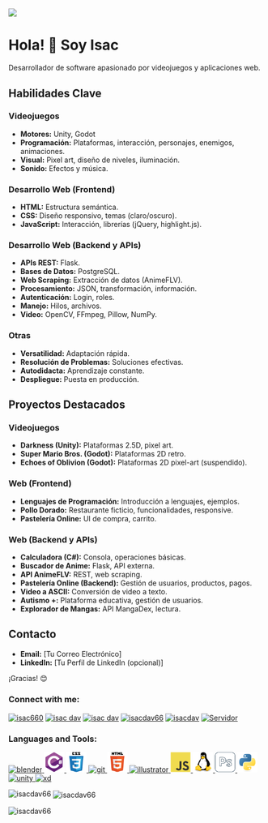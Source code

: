 
<img align="center" src="https://th.bing.com/th/id/R.1bd1cc866ba3c9b6c36983b1e4e4229b?rik=9gRRESDs0%2fVpzA&pid=ImgRaw&r=0">
<br>

# Hola! 👋 Soy Isac

Desarrollador de software apasionado por videojuegos y aplicaciones web.

## Habilidades Clave

### Videojuegos

*   **Motores:** Unity, Godot
*   **Programación:** Plataformas, interacción, personajes, enemigos, animaciones.
*   **Visual:** Pixel art, diseño de niveles, iluminación.
*   **Sonido:** Efectos y música.

### Desarrollo Web (Frontend)

*   **HTML:** Estructura semántica.
*   **CSS:** Diseño responsivo, temas (claro/oscuro).
*   **JavaScript:** Interacción, librerías (jQuery, highlight.js).

### Desarrollo Web (Backend y APIs)

*   **APIs REST:** Flask.
*   **Bases de Datos:** PostgreSQL.
*   **Web Scraping:** Extracción de datos (AnimeFLV).
*   **Procesamiento:** JSON, transformación, información.
*   **Autenticación:** Login, roles.
*   **Manejo:** Hilos, archivos.
*   **Video:** OpenCV, FFmpeg, Pillow, NumPy.

### Otras

*   **Versatilidad:** Adaptación rápida.
*   **Resolución de Problemas:** Soluciones efectivas.
*   **Autodidacta:** Aprendizaje constante.
*   **Despliegue:** Puesta en producción.

## Proyectos Destacados

### Videojuegos

*   **Darkness (Unity):** Plataformas 2.5D, pixel art.
*   **Super Mario Bros. (Godot):** Plataformas 2D retro.
*   **Echoes of Oblivion (Godot):** Plataformas 2D pixel-art (suspendido).

### Web (Frontend)

*   **Lenguajes de Programación:** Introducción a lenguajes, ejemplos.
*   **Pollo Dorado:** Restaurante ficticio, funcionalidades, responsive.
*  **Pastelería Online:** UI de compra, carrito.

### Web (Backend y APIs)

*   **Calculadora (C#):** Consola, operaciones básicas.
*   **Buscador de Anime:** Flask, API externa.
*   **API AnimeFLV:** REST, web scraping.
*   **Pastelería Online (Backend):** Gestión de usuarios, productos, pagos.
*   **Video a ASCII:** Conversión de video a texto.
*  **Autismo +:** Plataforma educativa, gestión de usuarios.
*  **Explorador de Mangas:** API MangaDex, lectura.

## Contacto

*   **Email:** [Tu Correo Electrónico]
*   **LinkedIn:** [Tu Perfil de LinkedIn (opcional)]

¡Gracias! 😊

<h3 align="left">Connect with me:</h3>
<p align="left">
<a href="https://twitter.com/isac660" target="blank"><img align="center" src="https://raw.githubusercontent.com/rahuldkjain/github-profile-readme-generator/master/src/images/icons/Social/twitter.svg" alt="isac660" height="30" width="40" /></a>
<a href="https://www.linkedin.com/in/isac-dav" target="blank"><img align="center" src="https://raw.githubusercontent.com/rahuldkjain/github-profile-readme-generator/master/src/images/icons/Social/linked-in-alt.svg" alt="isac dav" height="30" width="40" /></a>
<a href="https://www.facebook.com/profile.php?id=100090222603025&mibextid=ZbWKwL" target="blank"><img align="center" src="https://raw.githubusercontent.com/rahuldkjain/github-profile-readme-generator/master/src/images/icons/Social/facebook.svg" alt="isac dav" height="30" width="40" /></a>
<a href="https://instagram.com/isacdav66" target="blank"><img align="center" src="https://raw.githubusercontent.com/rahuldkjain/github-profile-readme-generator/master/src/images/icons/Social/instagram.svg" alt="isacdav66" height="30" width="40" /></a>
<a href="https://www.youtube.com/c/isacdav" target="blank"><img align="center" src="https://raw.githubusercontent.com/rahuldkjain/github-profile-readme-generator/master/src/images/icons/Social/youtube.svg" alt="isacdav" height="30" width="40" /></a>
<a href="https://discord.gg/xXcaBfaHE5" target="blank"><img align="center" src="https://raw.githubusercontent.com/rahuldkjain/github-profile-readme-generator/master/src/images/icons/Social/discord.svg" alt="Servidor" height="30" width="40" /></a>
</p>

<h3 align="left">Languages and Tools:</h3>
<p align="left"> <a href="https://www.blender.org/" target="_blank" rel="noreferrer"> <img src="https://download.blender.org/branding/community/blender_community_badge_white.svg" alt="blender" width="40" height="40"/> </a> <a href="https://www.w3schools.com/cs/" target="_blank" rel="noreferrer"> <img src="https://raw.githubusercontent.com/devicons/devicon/master/icons/csharp/csharp-original.svg" alt="csharp" width="40" height="40"/> </a> <a href="https://www.w3schools.com/css/" target="_blank" rel="noreferrer"> <img src="https://raw.githubusercontent.com/devicons/devicon/master/icons/css3/css3-original-wordmark.svg" alt="css3" width="40" height="40"/> </a> <a href="https://git-scm.com/" target="_blank" rel="noreferrer"> <img src="https://www.vectorlogo.zone/logos/git-scm/git-scm-icon.svg" alt="git" width="40" height="40"/> </a> <a href="https://www.w3.org/html/" target="_blank" rel="noreferrer"> <img src="https://raw.githubusercontent.com/devicons/devicon/master/icons/html5/html5-original-wordmark.svg" alt="html5" width="40" height="40"/> </a> <a href="https://www.adobe.com/in/products/illustrator.html" target="_blank" rel="noreferrer"> <img src="https://www.vectorlogo.zone/logos/adobe_illustrator/adobe_illustrator-icon.svg" alt="illustrator" width="40" height="40"/> </a> <a href="https://developer.mozilla.org/en-US/docs/Web/JavaScript" target="_blank" rel="noreferrer"> <img src="https://raw.githubusercontent.com/devicons/devicon/master/icons/javascript/javascript-original.svg" alt="javascript" width="40" height="40"/> </a> <a href="https://www.linux.org/" target="_blank" rel="noreferrer"> <img src="https://raw.githubusercontent.com/devicons/devicon/master/icons/linux/linux-original.svg" alt="linux" width="40" height="40"/> </a> <a href="https://www.photoshop.com/en" target="_blank" rel="noreferrer"> <img src="https://raw.githubusercontent.com/devicons/devicon/master/icons/photoshop/photoshop-line.svg" alt="photoshop" width="40" height="40"/> </a> <a href="https://www.python.org" target="_blank" rel="noreferrer"> <img src="https://raw.githubusercontent.com/devicons/devicon/master/icons/python/python-original.svg" alt="python" width="40" height="40"/> </a> <a href="https://unity.com/" target="_blank" rel="noreferrer"> <img src="https://www.vectorlogo.zone/logos/unity3d/unity3d-icon.svg" alt="unity" width="40" height="40"/> </a> <a href="https://www.adobe.com/products/xd.html" target="_blank" rel="noreferrer"> <img src="https://cdn.worldvectorlogo.com/logos/adobe-xd.svg" alt="xd" width="40" height="40"/> </a> </p>

<p><img align="left" src="https://github-readme-stats.vercel.app/api/top-langs/?username=IsacDav66&layout=compact&theme=radical" alt="isacdav66" /></p>


<p>&nbsp;<img align="center" src="https://github-readme-stats.vercel.app/api?username=IsacDav66&show_icons=true&theme=radical" alt="isacdav66" /></p>


<p><img align="center" src="https://github-readme-streak-stats.herokuapp.com/?user=isacdav66&theme=radical" alt="isacdav66" /></p>
